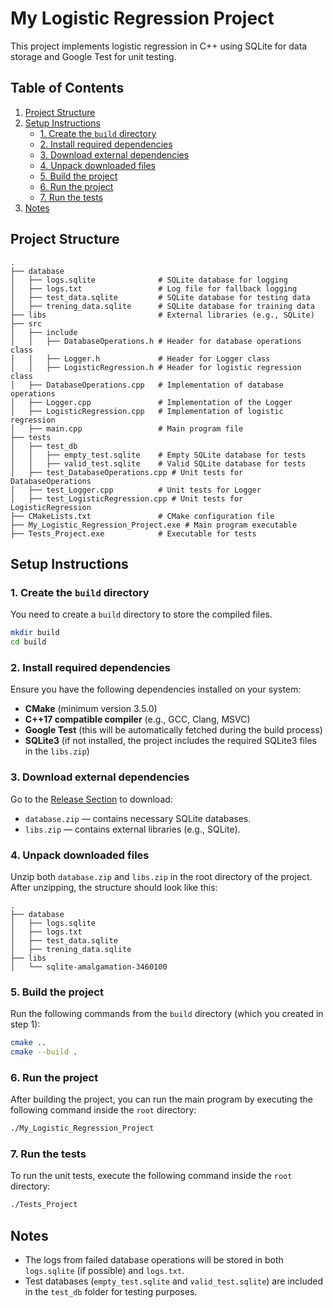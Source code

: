 # My Logistic Regression Project

This project implements logistic regression in C++ using SQLite for data storage and Google Test for unit testing.

## Table of Contents
1. [Project Structure](#project-structure)
2. [Setup Instructions](#setup-instructions)
   - [1. Create the `build` directory](#1-create-the-build-directory)
   - [2. Install required dependencies](#2-install-required-dependencies)
   - [3. Download external dependencies](#3-download-external-dependencies)
   - [4. Unpack downloaded files](#4-unpack-downloaded-files)
   - [5. Build the project](#5-build-the-project)
   - [6. Run the project](#6-run-the-project)
   - [7. Run the tests](#7-run-the-tests)
3. [Notes](#notes)

## Project Structure

```plaintext
.
├── database
│   ├── logs.sqlite              # SQLite database for logging
│   ├── logs.txt                 # Log file for fallback logging
│   ├── test_data.sqlite         # SQLite database for testing data
│   ├── trening_data.sqlite      # SQLite database for training data
├── libs                         # External libraries (e.g., SQLite)
├── src
│   ├── include
│   │   ├── DatabaseOperations.h # Header for database operations class
│   │   ├── Logger.h             # Header for Logger class
│   │   ├── LogisticRegression.h # Header for logistic regression class
│   ├── DatabaseOperations.cpp   # Implementation of database operations
│   ├── Logger.cpp               # Implementation of the Logger
│   ├── LogisticRegression.cpp   # Implementation of logistic regression
│   ├── main.cpp                 # Main program file
├── tests
│   ├── test_db
│   │   ├── empty_test.sqlite    # Empty SQLite database for tests
│   │   ├── valid_test.sqlite    # Valid SQLite database for tests
│   ├── test_DatabaseOperations.cpp # Unit tests for DatabaseOperations
│   ├── test_Logger.cpp          # Unit tests for Logger
│   ├── test_LogisticRegression.cpp # Unit tests for LogisticRegression
├── CMakeLists.txt               # CMake configuration file
├── My_Logistic_Regression_Project.exe # Main program executable
├── Tests_Project.exe            # Executable for tests
```
## Setup Instructions

### 1. Create the `build` directory

You need to create a `build` directory to store the compiled files.

```bash
mkdir build
cd build
```

### 2. Install required dependencies

Ensure you have the following dependencies installed on your system:

- **CMake** (minimum version 3.5.0)
- **C++17 compatible compiler** (e.g., GCC, Clang, MSVC)
- **Google Test** (this will be automatically fetched during the build process)
- **SQLite3** (if not installed, the project includes the required SQLite3 files in the `libs.zip`)

### 3. Download external dependencies

Go to the [Release Section](https://github.com/ziobrowskipiotr/del_libs/releases) to download:
- `database.zip` — contains necessary SQLite databases.
- `libs.zip` — contains external libraries (e.g., SQLite).

### 4. Unpack downloaded files

Unzip both `database.zip` and `libs.zip` in the root directory of the project. After unzipping, the structure should look like this:

```plaintext
.
├── database
│   ├── logs.sqlite
│   ├── logs.txt
│   ├── test_data.sqlite
│   ├── trening_data.sqlite
├── libs
│   └── sqlite-amalgamation-3460100
```
### 5. Build the project

Run the following commands from the `build` directory (which you created in step 1):

```bash
cmake ..
cmake --build .
```

### 6. Run the project

After building the project, you can run the main program by executing the following command inside the `root` directory:

```bash
./My_Logistic_Regression_Project
```

### 7. Run the tests

To run the unit tests, execute the following command inside the `root` directory:

```bash
./Tests_Project
```

## Notes

- The logs from failed database operations will be stored in both `logs.sqlite` (if possible) and `logs.txt`.
- Test databases (`empty_test.sqlite` and `valid_test.sqlite`) are included in the `test_db` folder for testing purposes.
